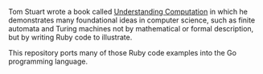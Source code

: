 Tom Stuart wrote a book called [Understanding Computation](http://computationbook.com/) in which he demonstrates many foundational ideas in computer science, such as finite automata and Turing machines not by mathematical or formal description, but by writing Ruby code to illustrate.

This repository ports many of those Ruby code examples into the Go programming language.

